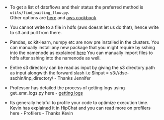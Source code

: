 

- To get a list of dataflows and their status the preferred method is `utils/find_waiting_flow.py`.  
Other options are [here](AccessingNameNodes.md) and 
[aws cookbook](http://seed.ucsd.edu/mediawiki/index.php/AWS_CookBook)

- You cannot write to a file in hdfs (aws doesnt let us do that), hence write to s3 and pull from there. 
- Pandas, scikit-learn, numpy etc are now pre installed in the
  clusters. You can manually install any new package that you might
  require by sshing into the namenode as explained [here](HadoopClusterAccess)
  You can manually import files to hdfs after sshing into the namenode as well.
- Entire s3 directory can be read as input by giving the s3 directory path as input alongwith the forward slash i.e $input = s3://dse-sachin/inp_directory/ - Thanks Jennifer
- Professor has detailed the process of getting logs using get_emr_logs.py here - [getting logs](http://seed.ucsd.edu/mediawiki/index.php/AccessingLogsUsingOurScripts)
- Its generally helpful to profile your code to optimize execution time. Kevin has explained it in HipChat and you can read more on profilers here - Profilers - Thanks Kevin
